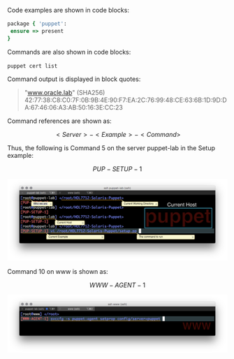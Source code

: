 Code examples are shown in code blocks:

```ruby
package { 'puppet':
 ensure => present
}
```

Commands are also shown in code blocks:

`puppet cert list`

Command output is displayed in block quotes:

> "www.oracle.lab" (SHA256) 42:77:38:C8:C0:7F:0B:9B:4E:90:F7:EA:2C:76:99:48:CE:63:6B:1D:9D:DA:67:46:06:A3:AB:50:16:3E:CC:23

Command references are shown as:


$$
<Server>-<Example>-<Command>
$$


Thus, the following is Command 5 on the server puppet-lab in the Setup example:


$$
PUP-SETUP-1
$$


![](assets/SETUP-PUP-001.0.png)

Command 10 on www is shown as:


$$
WWW-AGENT-1
$$

![](assets/AGENT-WWW-001.0.png)

